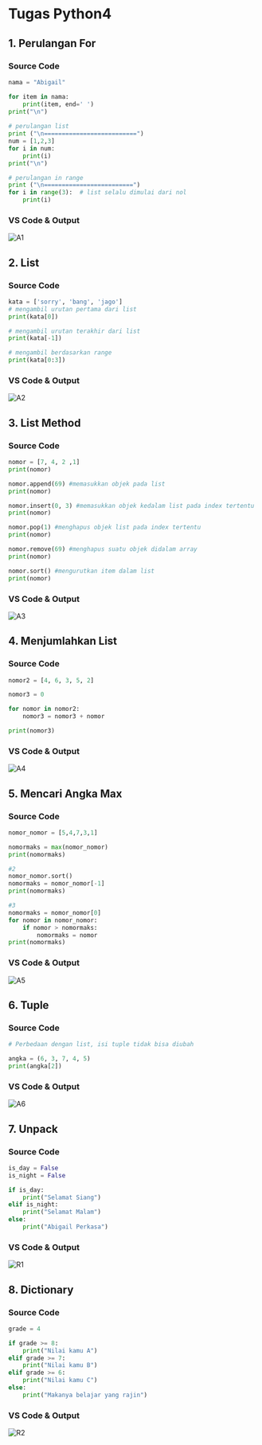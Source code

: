 # Tugas Python4
## 1. Perulangan For
### Source Code

```py
nama = "Abigail"

for item in nama:
    print(item, end=' ')
print("\n")
    
# perulangan list
print ("\n==========================")
num = [1,2,3]
for i in num:
    print(i)
print("\n")   

# perulangan in range
print ("\n=========================")
for i in range(3):  # list selalu dimulai dari nol
    print(i) 
```
### VS Code & Output
![A1](https://user-images.githubusercontent.com/93004722/140848349-cc7a5529-a7cc-4032-8ba3-7f451c16cbef.PNG)

## 2. List
### Source Code

```py
kata = ['sorry', 'bang', 'jago']
# mengambil urutan pertama dari list
print(kata[0])

# mengambil urutan terakhir dari list
print(kata[-1])

# mengambil berdasarkan range
print(kata[0:3])
```
### VS Code & Output
![A2](https://user-images.githubusercontent.com/93004722/140849207-068e1131-d987-416b-99ad-097eec2c570a.PNG)

## 3. List Method
### Source Code

```py
nomor = [7, 4, 2 ,1]
print(nomor)

nomor.append(69) #memasukkan objek pada list
print(nomor)

nomor.insert(0, 3) #memasukkan objek kedalam list pada index tertentu
print(nomor)

nomor.pop(1) #menghapus objek list pada index tertentu
print(nomor)

nomor.remove(69) #menghapus suatu objek didalam array
print(nomor)

nomor.sort() #mengurutkan item dalam list
print(nomor)
```
### VS Code & Output
![A3](https://user-images.githubusercontent.com/93004722/140849906-fc642467-7e7e-41c2-8fe4-76e063b28db3.PNG)

## 4. Menjumlahkan List
### Source Code

```py
nomor2 = [4, 6, 3, 5, 2]

nomor3 = 0

for nomor in nomor2:
    nomor3 = nomor3 + nomor

print(nomor3)
```
### VS Code & Output
![A4](https://user-images.githubusercontent.com/93004722/140851493-31cf1c3f-e89b-4356-8742-0555e56d4d33.PNG)

## 5. Mencari Angka Max
### Source Code

```py
nomor_nomor = [5,4,7,3,1]

nomormaks = max(nomor_nomor)
print(nomormaks)

#2
nomor_nomor.sort()
nomormaks = nomor_nomor[-1]
print(nomormaks)

#3
nomormaks = nomor_nomor[0]
for nomor in nomor_nomor:
    if nomor > nomormaks:
        nomormaks = nomor
print(nomormaks)
```
### VS Code & Output
![A5](https://user-images.githubusercontent.com/93004722/140852227-71727321-85ff-4220-a84e-9e97fa0d565c.PNG)

## 6. Tuple
### Source Code

```py
# Perbedaan dengan list, isi tuple tidak bisa diubah

angka = (6, 3, 7, 4, 5)
print(angka[2])
```
### VS Code & Output
![A6](https://user-images.githubusercontent.com/93004722/140853358-2e1289bc-e077-4d21-a96e-100aa17af743.PNG)

## 7. Unpack
### Source Code

```py
is_day = False
is_night = False

if is_day: 
    print("Selamat Siang") 
elif is_night: 
    print("Selamat Malam") 
else:
    print("Abigail Perkasa") 
```
### VS Code & Output
![R1](https://user-images.githubusercontent.com/93004722/140647175-b1ae7fc1-075a-4c75-a3dd-69faa3ce7bb5.PNG)

## 8. Dictionary
### Source Code

```py
grade = 4

if grade >= 8:
    print("Nilai kamu A")
elif grade >= 7:
    print("Nilai kamu B")
elif grade >= 6:
    print("Nilai kamu C")
else:
    print("Makanya belajar yang rajin")
```
### VS Code & Output
![R2](https://user-images.githubusercontent.com/93004722/140647557-33b34eb3-9080-40da-ba9f-67c72317c17c.PNG)
